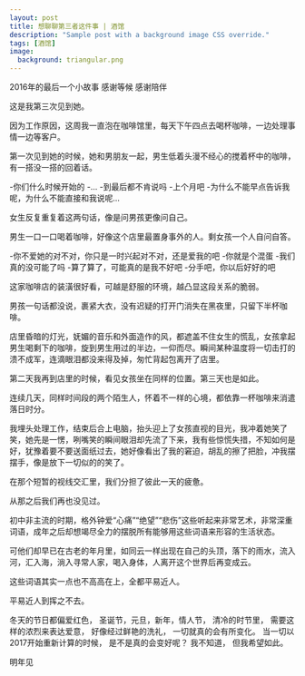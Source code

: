 ```yaml
---
layout: post
title: 想聊聊第三者这件事 | 酒馆
description: "Sample post with a background image CSS override."
tags: [酒馆]
image: 
  background: triangular.png
---
```


2016年的最后一个小故事
感谢等候
感谢陪伴

这是我第三次见到她。
 
因为工作原因，这周我一直泡在咖啡馆里，每天下午四点去喝杯咖啡，一边处理事情一边等客户。
 
第一次见到她的时候，她和男朋友一起，男生低着头漫不经心的搅着杯中的咖啡，有一搭没一搭的回着话。

-你们什么时候开始的
-…
-到最后都不肯说吗
-上个月吧
-为什么不能早点告诉我呢，为什么不能直接和我说呢…

女生反复重复着这两句话，像是问男孩更像问自己。
 
男生一口一口喝着咖啡，好像这个店里最置身事外的人。剩女孩一个人自问自答。

-你不爱她的对不对，你只是一时兴起对不对，还是爱我的吧
-你就是个混蛋
-我们真的没可能了吗
-算了算了，可能真的是我不好吧
-分手吧，你以后好好的吧
 
这家咖啡店的装潢很好看，可越是舒服的环境，越凸显这段关系的脆弱。
 
男孩一句话都没说，裹紧大衣，没有迟疑的打开门消失在黑夜里，只留下半杯咖啡。

店里昏暗的灯光，妩媚的音乐和外面造作的风，都遮盖不住女生的慌乱，女孩拿起男生喝剩下的咖啡，旋到男生用过的半边，一仰而尽。瞬间某种温度将一切击打的溃不成军，连滴眼泪都没来得及掉，匆忙背起包离开了店里。
 
第二天我再到店里的时候，看见女孩坐在同样的位置。第三天也是如此。
 
连续几天，同样时间段的两个陌生人，怀着不一样的心境，都依靠一杯咖啡来消遣落日时分。
 
我埋头处理工作，结束后合上电脑，抬头迎上了女孩直视的目光，我冲着她笑了笑，她先是一愣，咧嘴笑的瞬间眼泪却先流了下来，我有些惊慌失措，不知如何是好，犹豫着要不要送面纸过去，她好像看出了我的窘迫，胡乱的擦了把脸，冲我摆摆手，像是放下一切似的的笑了。
 
在那个短暂的视线交汇里，我们分担了彼此一天的疲惫。

从那之后我们再也没见过。
 
初中非主流的时期，格外钟爱“心痛”“绝望”“悲伤”这些听起来非常艺术，非常深重词语，成年之后却想竭尽全力的摆脱所有能够用这些词语来形容的生活状态。

可他们却早已在古老的年月里，如同云一样出现在自己的头顶，落下的雨水，流入河，汇入海，淌入寻常人家，喝入身体，人离开这个世界后再变成云。

这些词语其实一点也不高高在上，全都平易近人。
 
平易近人到挥之不去。


冬天的节日都偏爱红色，
圣诞节，元旦，新年，情人节，
清冷的时节里，
需要这样的浓烈来表达爱意，
好像经过鲜艳的洗礼，
一切就真的会有所变化。
当一切以2017开始重新计算的时候，
是不是真的会变好呢？
我不知道，
但我希望如此。

明年见
